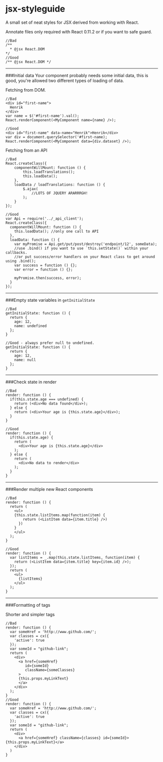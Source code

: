 jsx-styleguide
==============

A small set of neat styles for JSX derived from working with React.

Annotate files
only required with React 0.11.2 or if you want to safe guard.
    
    //Bad
    /**
      * @jsx React.DOM
    */
    //Good
    /** @jsx React.DOM */
___

###Initial data
Your component probably needs some initial data, this is good, you're allowed two different types of loading of data.
    
Fetching from DOM.

    //Bad
    <div id="first-name">
      Henrik
    </div>
    var name = $('#first-name').val();
    React.renderComponent(<MyComponent name={name} />);
     
    //Good
    <div id="first-name" data-name="Henrik">Henrik</div>
    var div = document.querySelector('#first-name);
    React.renderComponent(<MyComponent data={div.dataset} />);

Fetching from an API

    //Bad
    React.createClass({
        componentWillMount: function () {
            this.loadTranslations();
            this.loadData();
        },
        loadData / loadTranslations: function () {
            $.ajax(
                //LOTS OF JQUERY ARARRRGH!
            );
        }
    });
 
    //Good
    var Api = require('../_api_client');
    React.createClass({
      componentWillMount: function () {
        this.loadData(); //only one call to API
      },
      loadData: function () {
        var myPromise = Api.get/put/post/destroy('endpoint/12', someData);
        //use .bind() if you want to use `this.setState()` within your callbacks.
        //or put success/error handlers on your React class to get around using .bind();
        var success = function () {};
        var error = function () {}; 
     
        myPromise.then(success, error);
      }
    });

___

###Empty state variables in `getInitialState`

    //Bad
    getInitialState: function () {
      return {
        age: 12, 
        name: undefined
      }; 
    }
     
    //Good - always prefer null to undefined.
    getInitialState: function () {
      return {
        age: 12,
        name: null
      };
    }

___

###Check state in render

    //Bad
    render: function () {
      if(this.state.age === undefined) {
        return (<div>No data found</div>);
      } else {
        return (<div>Your age is {this.state.age}</div>);
      }
    }
     
    //Good
    render: function () {
      if(this.state.age) {
        return (
          <div>Your age is {this.state.age}</div>
        );
      } else {
        return (
          <div>No data to render</div>
        );
      }
    }

___
    
###Render multiple new React components

    //Bad
    render: function () {
      return (
        <ul>
        {this.state.listItems.map(function(item) {
            return (<ListItem data={item.title} />)
          }) 
        }
        </ul>
      );
    }
     
    //Good
    render: function () {
      var listItems = _.map(this.state.listItems, function(item) {
        return (<ListItem data={item.title} key={item.id} />);
      });
      return (
        <ul>
          {listItems}
        </ul>
      );
    }

___

###Formatting of tags


Shorter and simpler tags
    
    //Bad
    render: function () {
      var someHref = 'http://www.github.com/';
      var classes = cx({
        'active': true
      });
      var someId = "github-link";
      return (
        <div>
          <a href={someHref}
             id={someId}
             className={someClasses}
          > 
          {this.props.myLinkText}
          </a>
        </div>
      );
    }
    //Good
    render: function () {
      var someHref = 'http://www.github.com/';
      var classes = cx({
        'active': true
      });
      var someId = "github-link";
      return (
        <div>
          <a href={someHref} className={classes} id={someId}>{this.props.myLinkText}</a>
        </div>
      )
    }
  

